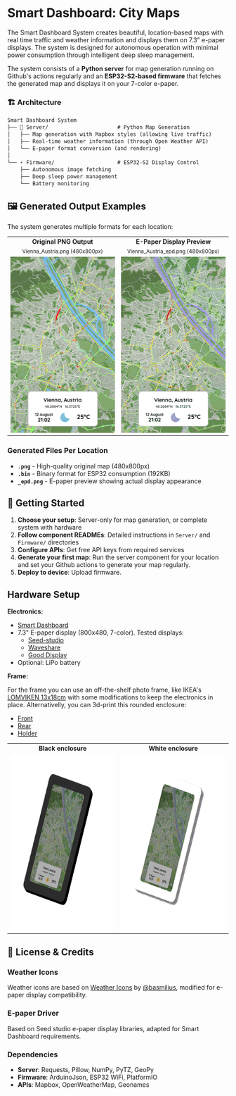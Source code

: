 # Smart Dashboard: City Maps

The Smart Dashboard System creates beautiful, location-based maps with real time traffic and weather information and displays them on 7.3" e-paper displays. The system is designed for autonomous operation with minimal power consumption through intelligent deep sleep management.

The system consists of a **Python server** for map generation running on Github's actions regularly and an **ESP32-S2-based firmware** that fetches the generated map and displays it on your 7-color e-paper.

### 🏗️ Architecture

```
Smart Dashboard System
├── 🐍 Server/                      # Python Map Generation
│   ├── Map generation with Mapbox styles (allowing live traffic)
│   ├── Real-time weather information (through Open Weather API)
│   └── E-paper format conversion (and rendering)
│
└── ⚡ Firmware/                    # ESP32-S2 Display Control
    ├── Autonomous image fetching
    ├── Deep sleep power management
    └── Battery monitoring
```

## 🖼️ Generated Output Examples

The system generates multiple formats for each location:

<table>
<tr>
<td align="center"><strong>Original PNG Output</strong><br/><sub>Vienna_Austria.png (480x800px)</sub></td>
<td align="center"><strong>E-Paper Display Preview</strong><br/><sub>Vienna_Austria_epd.png (480x800px)</sub></td>
</tr>
<tr>
<td><img src="Server/Maps/Vienna_Austria.png" alt="Original PNG map" width="240" height="400"/></td>
<td><img src="Server/Maps/Vienna_Austria_epd.png" alt="E-paper visualization" width="240" height="400"/></td>
</tr>
</table>

### Generated Files Per Location
- **`.png`** - High-quality original map (480x800px)
- **`.bin`** - Binary format for ESP32 consumption (192KB)
- **`_epd.png`** - E-paper preview showing actual display appearance


## 🚀 Getting Started

1. **Choose your setup**: Server-only for map generation, or complete system with hardware
2. **Follow component READMEs**: Detailed instructions in `Server/` and `Firmware/` directories  
3. **Configure APIs**: Get free API keys from required services
4. **Generate your first map**: Run the server component for your location and set your Github actions to generate your map regularly.
5. **Deploy to device**: Upload firmware.



## Hardware Setup

**Electronics:**
- [Smart Dashboard](https://smart-dashboard.readthedocs.io)
- 7.3" E-paper display (800x480, 7-color). Tested displays:
   - [Seed-studio](https://www.seeedstudio.com/7-3-Seven-Color-ePaper-Display-with-800x480-Pixels-p-5787.html)
   - [Waveshare](https://www.waveshare.com/7.3inch-e-Paper-F.htm)
   - [Good Display](https://www.good-display.com/product/442.html)
- Optional: LiPo battery


**Frame:**

For the frame you can use an off-the-shelf photo frame, like IKEA's [LOMVIKEN 13x18cm](https://www.ikea.com/at/en/p/lomviken-frame-black-70518202) with some modifications to keep the electronics in place. Alternativelly, you can 3d-print this  rounded enclosure:
- [Front](Enclosure/Front.stl)
- [Rear](Enclosure/Rear.stl)
- [Holder](Enclosure/Holder.stl) 

<table>
<tr>
<td align="center"><strong>Black enclosure</strong><br/></td>
<td align="center"><strong>White enclosure</strong><br/></td>
</tr>
<tr>
<td><img src="Enclosure/Render_black.PNG" alt="E-paper visualization" width="400" height="400"/></td>
<td><img src="Enclosure/Render_white.PNG" alt="E-paper visualization" width="400" height="400"/></td>
</tr>
</table>

## 📄 License & Credits

### Weather Icons
Weather icons are based on [Weather Icons](https://github.com/basmilius/weather-icons) by [@basmilius](https://github.com/basmilius), modified for e-paper display compatibility.

### E-paper Driver
Based on Seed studio e-paper display libraries, adapted for Smart Dashboard requirements.

### Dependencies
- **Server**: Requests, Pillow, NumPy, PyTZ, GeoPy
- **Firmware**: ArduinoJson, ESP32 WiFi, PlatformIO
- **APIs**: Mapbox, OpenWeatherMap, Geonames
